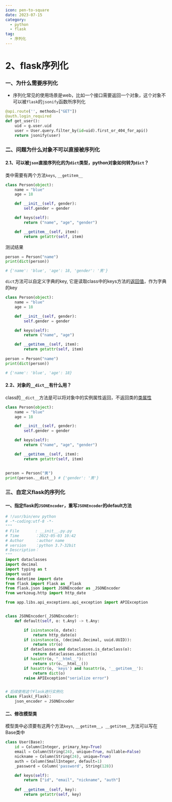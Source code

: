 ```yaml
---
icon: pen-to-square
date: 2023-07-15
category:
  - python
  - flask
tag:
  - 序列化
---
```


# 2、flask序列化




### **一、为什么需要序列化**

- 序列化常见的使用场景是web，比如一个接口需要返回一个对象，这个对象不可以被`flask`的`jsonify`函数所序列化

```python
@api.route('', methods=["GET"])
@auth.login_required
def get_user():
    uid = g.user.uid
    user = User.query.filter_by(id=uid).first_or_404_for_api()
    return jsonify(user)
```



### **二、问题为什么对象不可以直接被序列化**



#### **2.1、可以被`json`直接序列化的为`dict`类型，python对象如何转为`dict`？**

类中需要有两个方法`keys`, `__getitem__`

```python
class Person(object):
    name = "blue"
    age = 18

    def __init__(self, gender):
        self.gender = gender

    def keys(self):
        return ("name", "age", "gender")

    def __getitem__(self, item):
        return getattr(self, item)

```

测试结果

```python
person = Person("name")
print(dict(person))

# {'name': 'blue', 'age': 18, 'gender': '男'}
```

`dict`方法可以自定义字典的key, 它是读取class中的keys方法的[返回值](https://www.zhihu.com/search?q=返回值&search_source=Entity&hybrid_search_source=Entity&hybrid_search_extra={"sourceType"%3A"answer"%2C"sourceId"%3A2470374865})，作为字典的key

```python
class Person(object):
    name = "blue"
    age = 18

    def __init__(self, gender):
        self.gender = gender

    def keys(self):
        return ("name", "age")

    def __getitem__(self, item):
        return getattr(self, item)
        
person = Person("name")
print(dict(person))

# {'name': 'blue', 'age': 18}
```



#### **2.2、对象的`__dict__`有什么用？**

class的`__dict__`方法是可以将对象中的实例属性返回，不返回类的[类属性](https://www.zhihu.com/search?q=类属性&search_source=Entity&hybrid_search_source=Entity&hybrid_search_extra={"sourceType"%3A"answer"%2C"sourceId"%3A2470374865})

```python
class Person(object):
    name = "blue"
    age = 18

    def __init__(self, gender):
        self.gender = gender

    def keys(self):
        return ("name", "age", "gender")

    def __getitem__(self, item):
        return getattr(self, item)
    
    
person = Person("男")
print(person.__dict__) # {'gender': '男'}
```



### **三、自定义flask的序列化**



#### 一、指定flask的`JSONEncoder`，重写`JSONEncoder`的default方法

```python
# !/usr/bin/env python
# -*-coding:utf-8 -*-
"""
# File       : __init__.py.py
# Time       ：2022-05-03 10:42
# Author     ：author name
# version    ：python 3.7-32bit
# Description：
"""
import dataclasses
import decimal
import typing as t
import uuid
from datetime import date
from flask import Flask as _Flask
from flask.json import JSONEncoder as _JSONEncoder
from werkzeug.http import http_date

from app.libs.api_exceptions.api_exception import APIException


class JSONEncoder(_JSONEncoder):
    def default(self, o: t.Any) -> t.Any:

        if isinstance(o, date):
            return http_date(o)
        if isinstance(o, (decimal.Decimal, uuid.UUID)):
            return str(o)
        if dataclasses and dataclasses.is_dataclass(o):
            return dataclasses.asdict(o)
        if hasattr(o, "__html__"):
            return str(o.__html__())
        if hasattr(o, 'keys') and hasattr(o, '__getitem__'):
            return dict(o)
        raise APIException("serialize error")


# 后续使用这个Flask进行实例化
class Flask(_Flask):
    json_encoder = JSONEncoder

```



#### 二、修改模型类

模型类中必须要有这两个方法`keys`, `__getitem__`，`__getitem__`方法可以写在Base类中

```python
class User(Base):
    id = Column(Integer, primary_key=True)
    email = Column(String(24), unique=True, nullable=False)
    nickname = Column(String(24), unique=True)
    auth = Column(SmallInteger, default=1)
    _password = Column('password', String(128))

    def keys(self):
        return ["id", "email", "nickname", "auth"]
    
    def __getitem__(self, key):
        return getattr(self, key)
```